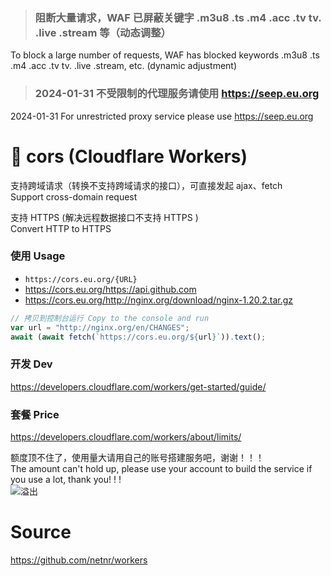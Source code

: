 ﻿> ### 阻断大量请求，WAF 已屏蔽关键字 .m3u8 .ts .m4 .acc .tv tv. .live .stream 等（动态调整）
To block a large number of requests, WAF has blocked keywords .m3u8 .ts .m4 .acc .tv tv. .live .stream, etc. (dynamic adjustment)

> ### 2024-01-31 不受限制的代理服务请使用 https://seep.eu.org 
2024-01-31 For unrestricted proxy service please use https://seep.eu.org


# 🧡 cors (Cloudflare Workers)
支持跨域请求（转换不支持跨域请求的接口），可直接发起 ajax、fetch  
Support cross-domain request  

支持 HTTPS (解决远程数据接口不支持 HTTPS )  
Convert HTTP to HTTPS

### 使用 Usage
- `https://cors.eu.org/{URL}`
- <https://cors.eu.org/https://api.github.com>
- <https://cors.eu.org/http://nginx.org/download/nginx-1.20.2.tar.gz>

```js
// 拷贝到控制台运行 Copy to the console and run
var url = "http://nginx.org/en/CHANGES";
await (await fetch(`https://cors.eu.org/${url}`)).text();
```

### 开发 Dev
https://developers.cloudflare.com/workers/get-started/guide/

### 套餐 Price
https://developers.cloudflare.com/workers/about/limits/

额度顶不住了，使用量大请用自己的账号搭建服务吧，谢谢！！！  
The amount can't hold up, please use your account to build the service if you use a lot, thank you! ! !  
![溢出](https://gs.zme.ink/2019/11/03/0752457693.png)

# Source
<https://github.com/netnr/workers>